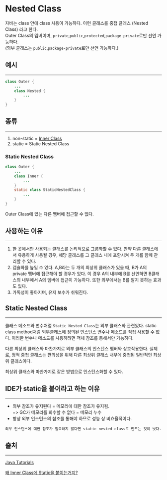 # Nested Class

자바는 class 안에 class 사용이 가능하다. 이런 클래스를 중첩 클래스 (Nested Class) 라고 한다.   
Outer Class의 멤버이며, `private`,`public`,`protected`,`package private`로만 선언 가능하다.   
(외부 클래스는 `public`,`package-private`로만 선언 가능하다.)


## 예시
---
```java
class Outer {
    ...
    class Nested {
        ...
    }
}
```
## 종류
---
1. non-static = [Inner Class](/Java/Inner%20Class.md)
2. static = Static Nested Class

### Static Nested Class

```java
class Outer {
    ...
    class Inner {
        ...
    }
    static class StaticNestedClass {
        ...
    }
}
```
Outer Class에 있는 다른 멤버에 접근할 수 없다.

## 사용하는 이유
---
1. 한 곳에서만 사용되는 클래스를 논리적으로 그룹화할 수 있다. 만약 다른 클래스에서 유용하게 사용될 경우, 해당 클래스를 그 클래스 내에 포함시켜 두 개를 함께 관리할 수 있다. 
2. 캡슐화를 높일 수 있다. A,B라는 두 개의 최상위 클래스가 있을 때, B가 A의 private 멤버에 접근해야 할 경우가 있다. 이 경우 A의 내부에 B를 선언하면 B클래스의 내부에서 A의 멤버에 접근이 가능하다. 또한 외부에서는 B를 알지 못하는 효과도 있다.
3. 가독성이 좋아지며, 유지 보수가 쉬워진다.

## Static Nested Class
---
클래스 메소드와 변수처럼 `Static Nested Class`는 외부 클래스와 관련있다. static class method처럼 외부클래스에 정의된 인스턴스 변수나 메소드를 직접 사용할 수 없다. 이러한 변수나 메소드를 사용하려면 객체 참조를 통해서만 가능하다.

다른 최상위 클래스와 마찬가지로 외부 클래스의 인스턴스 멤버와 상호작용한다. 실제로, 정적 중첩 클래스는 편의성을 위해 다른 최상위 클래스 내부에 중첩된 일반적인 최상위 클래스이다.

최상위 클래스와 마찬가지로 같은 방법으로 인스턴스화할 수 있다.

## IDE가 static을 붙이라고 하는 이유
---
- 외부 참조가 유지된다 = 메모리에 대한 참조가 유지됨.   
  => GC가 메모리를 회수할 수 없다 = 메모리 누수
- 항상 외부 인스턴스의 참조를 통해야 하므로 성능 상 비효율적이다.

```
외부 인스턴스에 대한 참조가 필요하지 않다면 static nested class로 만드는 것이 낫다.
```

## 출처
---
[Java Tutorials](https://docs.oracle.com/javase/tutorial/java/javaOO/nested.html)

[왜 Inner Class에 Static을 붙이는거지?](https://velog.io/@agugu95/%EC%99%9C-Inner-class%EC%97%90-Static%EC%9D%84-%EB%B6%99%EC%9D%B4%EB%8A%94%EA%B1%B0%EC%A7%80)

